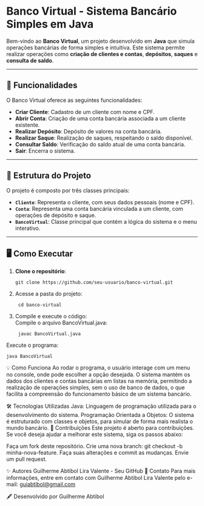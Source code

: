 # Banco Virtual - Sistema Bancário Simples em Java

Bem-vindo ao **Banco Virtual**, um projeto desenvolvido em **Java** que simula operações bancárias de forma simples e intuitiva. Este sistema permite realizar operações como **criação de clientes e contas**, **depósitos**, **saques** e **consulta de saldo**.

---

## 🚀 Funcionalidades

O Banco Virtual oferece as seguintes funcionalidades:

- **Criar Cliente**: Cadastro de um cliente com nome e CPF.
- **Abrir Conta**: Criação de uma conta bancária associada a um cliente existente.
- **Realizar Depósito**: Depósito de valores na conta bancária.
- **Realizar Saque**: Realização de saques, respeitando o saldo disponível.
- **Consultar Saldo**: Verificação do saldo atual de uma conta bancária.
- **Sair**: Encerra o sistema.

---

## 📂 Estrutura do Projeto

O projeto é composto por três classes principais:

- **`Cliente`**: Representa o cliente, com seus dados pessoais (nome e CPF).
- **`Conta`**: Representa uma conta bancária vinculada a um cliente, com operações de depósito e saque.
- **`BancoVirtual`**: Classe principal que contém a lógica do sistema e o menu interativo.

---

## 🖥 Como Executar

1. **Clone o repositório**:
   ```
   git clone https://github.com/seu-usuario/banco-virtual.git
2. Acesse a pasta do projeto:
   ```
    cd banco-virtual
3. Compile e execute o código:  
Compile o arquivo BancoVirtual.java:
   ```
    javac BancoVirtual.java
Execute o programa:

    java BancoVirtual

💡 Como Funciona
Ao rodar o programa, o usuário interage com um menu no console, onde pode escolher a opção desejada. O sistema mantém os dados dos clientes e contas bancárias em listas na memória, permitindo a realização de operações simples, sem o uso de banco de dados, o que facilita a compreensão do funcionamento básico de um sistema bancário.

🛠 Tecnologias Utilizadas
Java: Linguagem de programação utilizada para o desenvolvimento do sistema.
Programação Orientada a Objetos: O sistema é estruturado com classes e objetos, para simular de forma mais realista o mundo bancário.
🤝 Contribuições
Este projeto é aberto para contribuições. Se você deseja ajudar a melhorar este sistema, siga os passos abaixo:

Faça um fork deste repositório.
Crie uma nova branch: git checkout -b minha-nova-feature.
Faça suas alterações e commit as mudanças.
Envie um pull request.


✨ Autores
Guilherme Abtibol Lira Valente - Seu GitHub
📧 Contato
Para mais informações, entre em contato com Guilherme Abtibol Lira Valente pelo e-mail: guiabtibol@gmail.com

🖋️ Desenvolvido por Guilherme Abtibol




